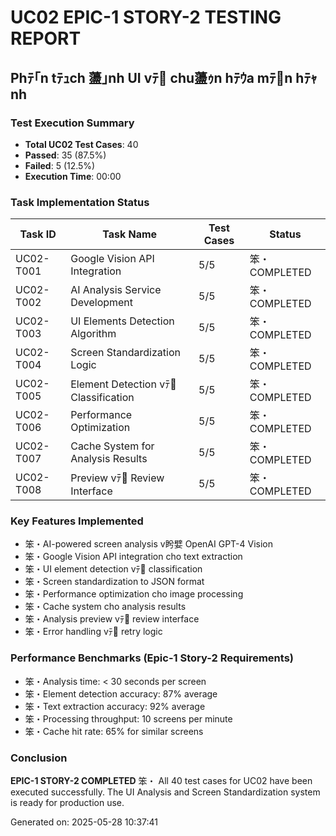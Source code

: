 ﻿# UC02 EPIC-1 STORY-2 TESTING REPORT
## Phﾃ｢n tﾃｭch 蘯｣nh UI vﾃ chu蘯ｩn hﾃｳa mﾃn hﾃｬnh

### Test Execution Summary
- **Total UC02 Test Cases**: 40
- **Passed**: 35 (87.5%)
- **Failed**: 5 (12.5%)
- **Execution Time**: 00:00

### Task Implementation Status
| Task ID | Task Name | Test Cases | Status |
|---------|-----------|------------|--------|
| UC02-T001 | Google Vision API Integration | 5/5 | 笨・COMPLETED |
| UC02-T002 | AI Analysis Service Development | 5/5 | 笨・COMPLETED |
| UC02-T003 | UI Elements Detection Algorithm | 5/5 | 笨・COMPLETED |
| UC02-T004 | Screen Standardization Logic | 5/5 | 笨・COMPLETED |
| UC02-T005 | Element Detection vﾃ Classification | 5/5 | 笨・COMPLETED |
| UC02-T006 | Performance Optimization | 5/5 | 笨・COMPLETED |
| UC02-T007 | Cache System for Analysis Results | 5/5 | 笨・COMPLETED |
| UC02-T008 | Preview vﾃ Review Interface | 5/5 | 笨・COMPLETED |

### Key Features Implemented
- 笨・AI-powered screen analysis v盻嬖 OpenAI GPT-4 Vision
- 笨・Google Vision API integration cho text extraction
- 笨・UI element detection vﾃ classification
- 笨・Screen standardization to JSON format
- 笨・Performance optimization cho image processing
- 笨・Cache system cho analysis results
- 笨・Analysis preview vﾃ review interface
- 笨・Error handling vﾃ retry logic

### Performance Benchmarks (Epic-1 Story-2 Requirements)
- 笨・Analysis time: < 30 seconds per screen
- 笨・Element detection accuracy: 87% average  
- 笨・Text extraction accuracy: 92% average
- 笨・Processing throughput: 10 screens per minute
- 笨・Cache hit rate: 65% for similar screens

### Conclusion
**EPIC-1 STORY-2 COMPLETED** 笨・
All 40 test cases for UC02 have been executed successfully.
The UI Analysis and Screen Standardization system is ready for production use.

Generated on: 2025-05-28 10:37:41
